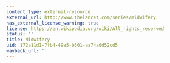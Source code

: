 ```yaml
---
content_type: external-resource
external_url: http://www.thelancet.com/series/midwifery
has_external_license_warning: true
license: https://en.wikipedia.org/wiki/All_rights_reserved
status: ''
title: Midwifery
uid: 172a11d1-7fb4-49a5-b601-aa74a0d52cd5
wayback_url: ''
---
```

